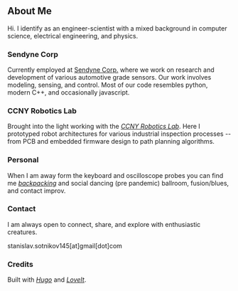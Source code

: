 # 

## About Me

Hi. I identify as an engineer-scientist with a mixed background in computer 
science, electrical engineering, and physics.

### Sendyne Corp ###

Currently employed at [Sendyne Corp.](https://www.sendyne.com) where we work on 
research and development of various automotive grade sensors. 
Our work involves modeling, sensing, and control. 
Most of our code resembles python, modern C++, and occasionally javascript.

### CCNY Robotics Lab ###

Brought into the light working with the 
[*CCNY Robotics Lab*](https://ccny-ros-pkg.github.io). Here I prototyped robot 
architectures for various industrial inspection processes -- from PCB and 
embedded firmware design to path planning algorithms.

### Personal ###

When I am away form the keyboard and oscilloscope probes you can find me [*backpacking*](https://www.flickr.com/photos/sl-vision/) and social dancing (pre pandemic) ballroom, fusion/blues, and contact improv.

### Contact ###
I am always open to connect, share, and explore with enthusiastic creatures.  

stanislav.sotnikov145[at]gmail[dot]com

### Credits ###
Built with [*Hugo*](https://gohugo.io) and [*LoveIt*](https://github.com/dillonzq/LoveIt.git).
